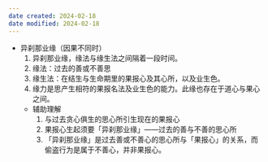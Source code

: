 ```yaml
---
date created: 2024-02-18
date modified: 2024-02-18
---
```

- 异刹那业缘（因果不同时）
    1. 异刹那业缘，缘法与缘生法之间隔着一段时间。
    2. 缘法：过去的善或不善思
    3. 缘生法：在结生与生命期里的果报心及其心所，以及业生色。
    4. 缘力是思产生相符的果报名法及业生色的能力。此缘也存在于道心与果心之间。
    - 辅助理解
        1. 与过去贪心俱生的思心所引生现在的果报心
        2. 果报心生起须要「异刹那业缘」——过去的善与不善的思心所
        3. 「异刹那业缘」是过去善或不善心的思心所与「果报心」的关系，而偷盗行为是属于不善心，并非果报心。
